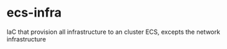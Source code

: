 # ecs-infra
IaC that provision all infrastructure to an cluster ECS, excepts the network infrastructure
